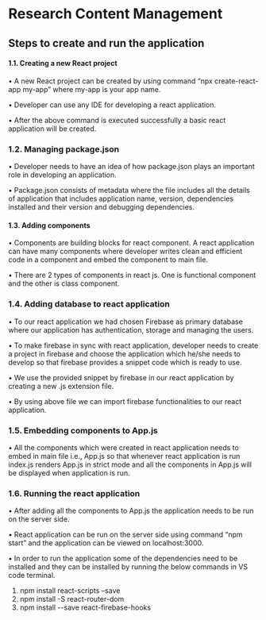 # Research Content Management

## Steps to create and run the application

#### 1.1. Creating a new React project

•	A new React project can be created by using command “npx create-react-app my-app” where my-app is your app name.

•	Developer can use any IDE for developing a react application.

•	After the above command is executed successfully a basic react application will be created.

### 1.2. Managing package.json

•	Developer needs to have an idea of how package.json plays an important role in developing an application.

•	Package.json consists of metadata where the file includes all the details of application that includes application name, version, dependencies installed and their version and debugging dependencies.

#### 1.3. Adding components
	
•	Components are building blocks for react component. A react application can have many components where developer writes clean and efficient code in a component and embed the component to main file.

•	There are 2 types of components in react js. One is functional component and the other is class component.

### 1.4. Adding database to react application
	
•	To our react application we had chosen Firebase as primary database where our application has authentication, storage and managing the users.

•	To make firebase in sync with react application, developer needs to create a project in firebase and choose the application which he/she needs to develop so that firebase provides a snippet code which is ready to use.

•	We use the provided snippet by firebase in our react application by creating a new .js extension file.

•	By using above file we can import firebase functionalities to our react application.

### 1.5. Embedding components to App.js
	
•	All the components which were created in react application needs to embed in main file i.e., App.js so that whenever react application is run index.js renders App.js in strict mode and all the components in App.js will be displayed when application is run. 

### 1.6. Running the react application

•	After adding all the components to App.js the application needs to be run on the server side.

•	React application can be run on the server side using command “npm start” and the application can be viewed on localhost:3000.

•	In order to run the application some of the dependencies need to be installed and they can be installed by running the below commands in VS code terminal.

1.	npm install react-scripts –save
2.	npm install -S react-router-dom
3.	npm install --save react-firebase-hooks
